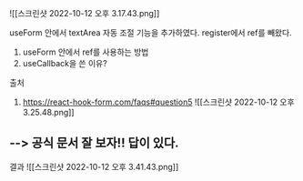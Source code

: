 ---
---

![[스크린샷 2022-10-12 오후 3.17.43.png]]

useForm 안에서 textArea 자동 조절 기능을 추가하였다. 
register에서 ref를 빼왔다. 

1. useForm 안에서 ref를 사용하는 방법 
2. useCallback을 쓴 이유?


출처 
1. https://react-hook-form.com/faqs#question5
![[스크린샷 2022-10-12 오후 3.25.48.png]]

## --> 공식 문서 잘 보자!! 답이 있다. 

결과 
![[스크린샷 2022-10-12 오후 3.41.43.png]]